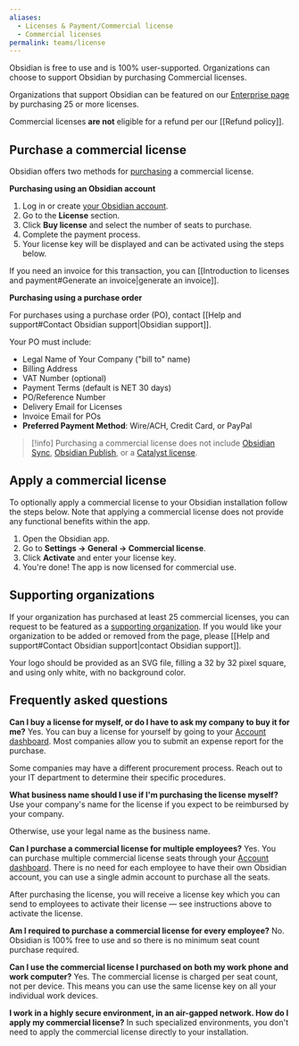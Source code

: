 ```yaml
---
aliases:
  - Licenses & Payment/Commercial license
  - Commercial licenses
permalink: teams/license
---
```

Obsidian is free to use and is 100% user-supported. Organizations can choose to support Obsidian by purchasing Commercial licenses.

Organizations that support Obsidian can be featured on our [Enterprise page](https://obsidian.md/enterprise/) by purchasing 25 or more licenses.

Commercial licenses **are not** eligible for a refund per our [[Refund policy]].

## Purchase a commercial license

Obsidian offers two methods for [purchasing](https://obsidian.md/pricing) a commercial license.

**Purchasing using an Obsidian account**

1. Log in or create [your Obsidian account](https://obsidian.md/account/commercial).
2. Go to the **License** section.
3. Click **Buy license** and select the number of seats to purchase.
4. Complete the payment process.
5. Your license key will be displayed and can be activated using the steps below.

If you need an invoice for this transaction, you can [[Introduction to licenses and payment#Generate an invoice|generate an invoice]].

**Purchasing using a purchase order**

For purchases using a purchase order (PO), contact [[Help and support#Contact Obsidian support|Obsidian support]].

Your PO must include:

- Legal Name of Your Company ("bill to" name)
- Billing Address
- VAT Number (optional)
- Payment Terms (default is NET 30 days)
- PO/Reference Number
- Delivery Email for Licenses
- Invoice Email for POs
- **Preferred Payment Method**: Wire/ACH, Credit Card, or PayPal

> [!info] Purchasing a commercial license does not include [Obsidian Sync](https://obsidian.md/sync), [Obsidian Publish](https://obsidian.md/publish), or a [Catalyst license](https://obsidian.md/account/catalyst).

## Apply a commercial license

To optionally apply a commercial license to your Obsidian installation follow the steps below. Note that applying a commercial license does not provide any functional benefits within the app.

1. Open the Obsidian app.
2. Go to **Settings → General → Commercial license**.
3. Click **Activate** and enter your license key.
4. You're done! The app is now licensed for commercial use.

## Supporting organizations

If your organization has purchased at least 25 commercial licenses, you can request to be featured as a [supporting organization](https://obsidian.md/enterprise/). If you would like your organization to be added or removed from the page, please [[Help and support#Contact Obsidian support|contact Obsidian support]].

Your logo should be provided as an SVG file, filling a 32 by 32 pixel square, and using only white, with no background color.

## Frequently asked questions

**Can I buy a license for myself, or do I have to ask my company to buy it for me?**
Yes. You can buy a license for yourself by going to your [Account dashboard](https://obsidian.md/account/commercial). Most companies allow you to submit an expense report for the purchase.

Some companies may have a different procurement process. Reach out to your IT department to determine their specific procedures. 

**What business name should I use if I'm purchasing the license myself?**
Use your company's name for the license if you expect to be reimbursed by your company. 

Otherwise, use your legal name as the business name.

**Can I purchase a commercial license for multiple employees?**
Yes. You can purchase multiple commercial license seats through your [Account dashboard](https://obsidian.md/account/commercial). There is no need for each employee to have their own Obsidian account, you can use a single admin account to purchase all the seats.

After purchasing the license, you will receive a license key which you can send to employees to activate their license — see instructions above to activate the license.

**Am I required to purchase a commercial license for every employee?**
No. Obsidian is 100% free to use and so there is no minimum seat count purchase required. 

**Can I use the commercial license I purchased on both my work phone and work computer?**
Yes. The commercial license is charged per seat count, not per device. This means you can use the same license key on all your individual work devices.

**I work in a highly secure environment, in an air-gapped network. How do I apply my commercial license?**
In such specialized environments, you don't need to apply the commercial license directly to your installation.

